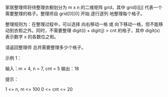 家居整理师将待整理衣橱划分为 m x n 的二维矩阵 grid，其中 grid[i][j] 代表一个需要整理的格子。整理师自 grid[0][0] 开始 逐行逐列
地整理每个格子。

整理规则为：在整理过程中，可以选择 向右移动一格 或 向下移动一格，但不能移动到衣柜之外。同时，不需要整理 digit(i) + digit(j) >
cnt 的格子，其中 digit(x) 表示数字 x 的各数位之和。

请返回整理师 总共需要整理多少个格子。

示例 1：

输入：m = 4, n = 7, cnt = 5
输出：18

提示：

1 <= n, m <= 100
0 <= cnt <= 20
